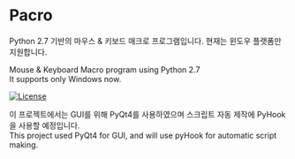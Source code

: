 # Pacro  
  
Python 2.7 기반의 마우스 &amp; 키보드 매크로 프로그램입니다.
현재는 윈도우 플랫폼만 지원합니다.

Mouse &amp; Keyboard Macro program using Python 2.7  
It supports only Windows now.  
  
[![License](https://img.shields.io/badge/Licence-GNU-blue.svg)](https://github.com/skyclad0x7b7/Pacro/blob/master/LICENSE)  

  
이 프로젝트에서는 GUI를 위해 PyQt4를 사용하였으며 스크립트 자동 제작에 PyHook을 사용할 예정입니다.  
This project used PyQt4 for GUI, and will use pyHook for automatic script making.